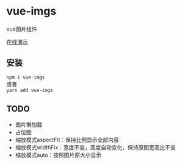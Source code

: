 # vue-imgs
vue图片组件

[在线演示](https://qqabcv520.github.io/vue-imgs/examples/) 

## 安装
`npm i vue-imgs`  
或者  
`yarn add vue-imgs`  

## TODO
* 图片懒加载
* 占位图
* 缩放模式aspectFit：保持比例显示全部内容
* 缩放模式widthFix：宽度不变，高度自动变化，保持原图宽高比不变
* 缩放模式auto：按照图片原大小显示

